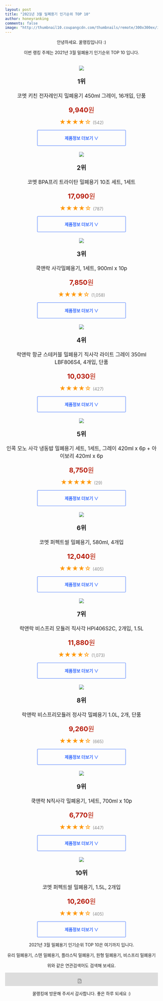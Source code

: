 ```yaml
--- 
layout: post 
title: "2021년 3월 밀폐용기 인기순위 TOP 10" 
author: honeyranking 
comments: false 
image: "http://thumbnail10.coupangcdn.com/thumbnails/remote/300x300ex/image/retail/images/516373234723002-3e37f80f-b7be-4899-891e-0fb7b0cb0a77.jpg" 
--- 
```

<p style="text-align: center;">안녕하세요. 꿀랭킹입니다 :)</p> <p style="text-align: center;">이번 랭킹 주제는 2021년 3월 밀폐용기 인기순위 TOP 10 입니다.</p><center><img src="http://thumbnail10.coupangcdn.com/thumbnails/remote/300x300ex/image/retail/images/516373234723002-3e37f80f-b7be-4899-891e-0fb7b0cb0a77.jpg" style="margin-top:20px" /></center> <p style="text-align: center; font-size: 20px"><b>1위</b></p> <p style="text-align: center; font-size: 17px">코멧 키친 전자레인지 밀폐용기 450ml 그레이, 16개입, 단품</p> <p style="text-align: center;"><span style="color: #b61800; font-size: 22px;"><b>9,940</b>원</span></p> <p style="text-align: center;"><span style="color: #ff9600; font-size: 20px;">★★★★☆ </span><span style="color: #878787;">(542)</span></p> <center><a href="https://coupa.ng/bUBRaq"> <div style="font-size: 14px; display: inline-block; padding: 15px 90px; color: #346aff; border-radius: 2px; border: 1px solid #346aff; cursor: pointer;"><b>제품정보 더보기 &or;</b></div> </a></center><center><img src="http://thumbnail7.coupangcdn.com/thumbnails/remote/300x300ex/image/retail/images/64944903276099-636aff23-cd3e-47ad-84d0-25ee86cd31c9.jpg" style="margin-top:20px" /></center> <p style="text-align: center; font-size: 20px"><b>2위</b></p> <p style="text-align: center; font-size: 17px">코멧 BPA프리 트라이탄 밀폐용기 10조 세트, 1세트</p> <p style="text-align: center;"><span style="color: #b61800; font-size: 22px;"><b>17,090</b>원</span></p> <p style="text-align: center;"><span style="color: #ff9600; font-size: 20px;">★★★★☆ </span><span style="color: #878787;">(787)</span></p> <center><a href="https://coupa.ng/bUBRat"> <div style="font-size: 14px; display: inline-block; padding: 15px 90px; color: #346aff; border-radius: 2px; border: 1px solid #346aff; cursor: pointer;"><b>제품정보 더보기 &or;</b></div> </a></center><center><img src="http://thumbnail8.coupangcdn.com/thumbnails/remote/300x300ex/image/product/image/vendoritem/2019/01/30/3112430366/b9816530-1f9b-43d9-bde0-a914f50aea7d.jpg" style="margin-top:20px" /></center> <p style="text-align: center; font-size: 20px"><b>3위</b></p> <p style="text-align: center; font-size: 17px">쿡앤락 사각밀폐용기, 1세트, 900ml x 10p</p> <p style="text-align: center;"><span style="color: #b61800; font-size: 22px;"><b>7,850</b>원</span></p> <p style="text-align: center;"><span style="color: #ff9600; font-size: 20px;">★★★★☆ </span><span style="color: #878787;">(1,058)</span></p> <center><a href="https://coupa.ng/bUBRav"> <div style="font-size: 14px; display: inline-block; padding: 15px 90px; color: #346aff; border-radius: 2px; border: 1px solid #346aff; cursor: pointer;"><b>제품정보 더보기 &or;</b></div> </a></center><center><img src="http://thumbnail9.coupangcdn.com/thumbnails/remote/300x300ex/image/retail/images/150485149876058-b2899041-3b8a-4cbd-bbd4-903d9204be7a.jpg" style="margin-top:20px" /></center> <p style="text-align: center; font-size: 20px"><b>4위</b></p> <p style="text-align: center; font-size: 17px">락앤락 항균 스테커블 밀페용기 직사각 라이트 그레이 350ml LBF806S4, 4개입, 단품</p> <p style="text-align: center;"><span style="color: #b61800; font-size: 22px;"><b>10,030</b>원</span></p> <p style="text-align: center;"><span style="color: #ff9600; font-size: 20px;">★★★★☆ </span><span style="color: #878787;">(427)</span></p> <center><a href="https://coupa.ng/bUBRay"> <div style="font-size: 14px; display: inline-block; padding: 15px 90px; color: #346aff; border-radius: 2px; border: 1px solid #346aff; cursor: pointer;"><b>제품정보 더보기 &or;</b></div> </a></center><center><img src="http://thumbnail8.coupangcdn.com/thumbnails/remote/300x300ex/image/rs_quotation_api/j8wqklmi/d7abaaac3c9c4741af98b9b66dcd7e0a.jpg" style="margin-top:20px" /></center> <p style="text-align: center; font-size: 20px"><b>5위</b></p> <p style="text-align: center; font-size: 17px">인콕 모노 사각 냉동밥 밀폐용기 세트, 1세트, 그레이 420ml x 6p + 아이보리 420ml x 6p</p> <p style="text-align: center;"><span style="color: #b61800; font-size: 22px;"><b>8,750</b>원</span></p> <p style="text-align: center;"><span style="color: #ff9600; font-size: 20px;">★★★★★ </span><span style="color: #878787;">(29)</span></p> <center><a href="https://coupa.ng/bUBRaB"> <div style="font-size: 14px; display: inline-block; padding: 15px 90px; color: #346aff; border-radius: 2px; border: 1px solid #346aff; cursor: pointer;"><b>제품정보 더보기 &or;</b></div> </a></center><center><img src="http://thumbnail10.coupangcdn.com/thumbnails/remote/300x300ex/image/retail/images/246479854766284-9c35ac12-b593-4d70-83cd-ebf56b8bc891.JPG" style="margin-top:20px" /></center> <p style="text-align: center; font-size: 20px"><b>6위</b></p> <p style="text-align: center; font-size: 17px">코멧 퍼펙트씰 밀폐용기, 580ml, 4개입</p> <p style="text-align: center;"><span style="color: #b61800; font-size: 22px;"><b>12,040</b>원</span></p> <p style="text-align: center;"><span style="color: #ff9600; font-size: 20px;">★★★★☆ </span><span style="color: #878787;">(405)</span></p> <center><a href="https://coupa.ng/bUBRaC"> <div style="font-size: 14px; display: inline-block; padding: 15px 90px; color: #346aff; border-radius: 2px; border: 1px solid #346aff; cursor: pointer;"><b>제품정보 더보기 &or;</b></div> </a></center><center><img src="http://thumbnail10.coupangcdn.com/thumbnails/remote/300x300ex/image/retail/images/60953949732955-5d6de39b-7f0c-40a1-9f45-e807a4d236a4.jpg" style="margin-top:20px" /></center> <p style="text-align: center; font-size: 20px"><b>7위</b></p> <p style="text-align: center; font-size: 17px">락앤락 비스프리 모듈러 직사각 HPI406S2C, 2개입, 1.5L</p> <p style="text-align: center;"><span style="color: #b61800; font-size: 22px;"><b>11,880</b>원</span></p> <p style="text-align: center;"><span style="color: #ff9600; font-size: 20px;">★★★★☆ </span><span style="color: #878787;">(1,073)</span></p> <center><a href="https://coupa.ng/bUBRaE"> <div style="font-size: 14px; display: inline-block; padding: 15px 90px; color: #346aff; border-radius: 2px; border: 1px solid #346aff; cursor: pointer;"><b>제품정보 더보기 &or;</b></div> </a></center><center><img src="http://thumbnail7.coupangcdn.com/thumbnails/remote/300x300ex/image/retail/images/349697839627057-24ede887-c39c-44a3-881c-e63f41fc81b5.jpg" style="margin-top:20px" /></center> <p style="text-align: center; font-size: 20px"><b>8위</b></p> <p style="text-align: center; font-size: 17px">락앤락 비스프리모듈러 정사각 밀폐용기 1.0L, 2개, 단품</p> <p style="text-align: center;"><span style="color: #b61800; font-size: 22px;"><b>9,260</b>원</span></p> <p style="text-align: center;"><span style="color: #ff9600; font-size: 20px;">★★★★☆ </span><span style="color: #878787;">(665)</span></p> <center><a href="https://coupa.ng/bUBRaH"> <div style="font-size: 14px; display: inline-block; padding: 15px 90px; color: #346aff; border-radius: 2px; border: 1px solid #346aff; cursor: pointer;"><b>제품정보 더보기 &or;</b></div> </a></center><center><img src="http://thumbnail6.coupangcdn.com/thumbnails/remote/300x300ex/image/product/image/vendoritem/2018/11/21/3112430362/b82fff1a-6b17-431f-817d-b98e3e821efb.jpg" style="margin-top:20px" /></center> <p style="text-align: center; font-size: 20px"><b>9위</b></p> <p style="text-align: center; font-size: 17px">쿡앤락 N직사각 밀폐용기, 1세트, 700ml x 10p</p> <p style="text-align: center;"><span style="color: #b61800; font-size: 22px;"><b>6,770</b>원</span></p> <p style="text-align: center;"><span style="color: #ff9600; font-size: 20px;">★★★★☆ </span><span style="color: #878787;">(447)</span></p> <center><a href="https://coupa.ng/bUBRaL"> <div style="font-size: 14px; display: inline-block; padding: 15px 90px; color: #346aff; border-radius: 2px; border: 1px solid #346aff; cursor: pointer;"><b>제품정보 더보기 &or;</b></div> </a></center><center><img src="http://thumbnail8.coupangcdn.com/thumbnails/remote/300x300ex/image/retail/images/246602896080211-c0e6fb53-c89d-4bdd-9a32-65b475c67203.JPG" style="margin-top:20px" /></center> <p style="text-align: center; font-size: 20px"><b>10위</b></p> <p style="text-align: center; font-size: 17px">코멧 퍼펙트씰 밀폐용기, 1.5L, 2개입</p> <p style="text-align: center;"><span style="color: #b61800; font-size: 22px;"><b>10,260</b>원</span></p> <p style="text-align: center;"><span style="color: #ff9600; font-size: 20px;">★★★★☆ </span><span style="color: #878787;">(405)</span></p> <center><a href="https://coupa.ng/bUBRaP"> <div style="font-size: 14px; display: inline-block; padding: 15px 90px; color: #346aff; border-radius: 2px; border: 1px solid #346aff; cursor: pointer;"><b>제품정보 더보기 &or;</b></div> </a></center> <p style="text-align: center;"> </p> <p style="text-align: center;"> </p> <p style="text-align: center;">2021년 3월 밀폐용기 인기순위 TOP 10은 여기까지 입니다.</p> <p style="text-align: center;">유리 밀폐용기, 스텐 밀폐용기, 플라스틱 밀폐용기, 원형 밀폐용기, 비스프리 밀폐용기</p> <p style="text-align: center;">위와 같은 연관검색어도 검색해 보세요.</p> <iframe src="https://coupa.ng/bSaIdo" width="100%" height="44" frameborder="0" scrolling="no" referrerpolicy="unsafe-url"></iframe> <p style="text-align: center;">꿀랭킹에 방문해 주셔서 감사합니다. 좋은 하루 되세요 :)</p>
